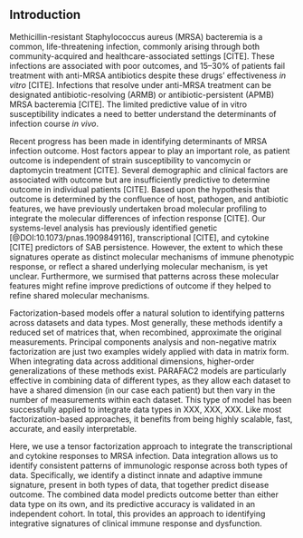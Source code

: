 ## Introduction

<!-- General introduction. -->

Methicillin-resistant Staphylococcus aureus (MRSA) bacteremia is a common, life-threatening infection, commonly arising through both community-acquired and healthcare-associated settings [CITE]. These infections are associated with poor outcomes, and 15–30% of patients fail treatment with anti-MRSA antibiotics despite these drugs’ effectiveness _in vitro_ [CITE]. Infections that resolve under anti-MRSA treatment can be designated antibiotic-resolving (ARMB) or antibiotic-persistent (APMB) MRSA bacteremia [CITE]. The limited predictive value of in vitro susceptibility indicates a need to better understand the determinants of infection course _in vivo_.

<!-- What is known about disease course. -->

Recent progress has been made in identifying determinants of MRSA infection outcome. Host factors appear to play an important role, as patient outcome is independent of strain susceptibility to vancomycin or daptomycin treatment [CITE]. Several demographic and clinical factors are associated with outcome but are insufficiently predictive to determine outcome in individual patients [CITE]. Based upon the hypothesis that outcome is determined by the confluence of host, pathogen, and antibiotic features, we have previously undertaken broad molecular profiling to integrate the molecular differences of infection response [CITE]. Our systems-level analysis has previously identified genetic [@DOI:10.1073/pnas.1909849116], transcriptional [CITE], and cytokine [CITE] predictors of SAB persistence. However, the extent to which these signatures operate as distinct molecular mechanisms of immune phenotypic response, or reflect a shared underlying molecular mechanism, is yet unclear. Furthermore, we surmised that patterns across these molecular features might refine improve predictions of outcome if they helped to refine shared molecular mechanisms.

<!-- Data fusion / tensor models -->

Factorization-based models offer a natural solution to identifying patterns across datasets and data types. Most generally, these methods identify a reduced set of matrices that, when recombined, approximate the original measurements. Principal components analysis and non-negative matrix factorization are just two examples widely applied with data in matrix form. When integrating data across additional dimensions, higher-order generalizations of these methods exist. PARAFAC2 models are particularly effective in combining data of different types, as they allow each dataset to have a shared dimension (in our case each patient) but then vary in the number of measurements within each dataset. This type of model has been successfully applied to integrate data types in XXX, XXX, XXX. Like most factorization-based approaches, it benefits from being highly scalable, fast, accurate, and easily interpretable.

<!-- Introduction to the paper. -->

Here, we use a tensor factorization approach to integrate the transcriptional and cytokine responses to MRSA infection. Data integration allows us to identify consistent patterns of immunologic response across both types of data. Specifically, we identify a distinct innate and adaptive immune signature, present in both types of data, that together predict disease outcome. The combined data model predicts outcome better than either data type on its own, and its predictive accuracy is validated in an independent cohort. In total, this provides an approach to identifying integrative signatures of clinical immune response and dysfunction.
